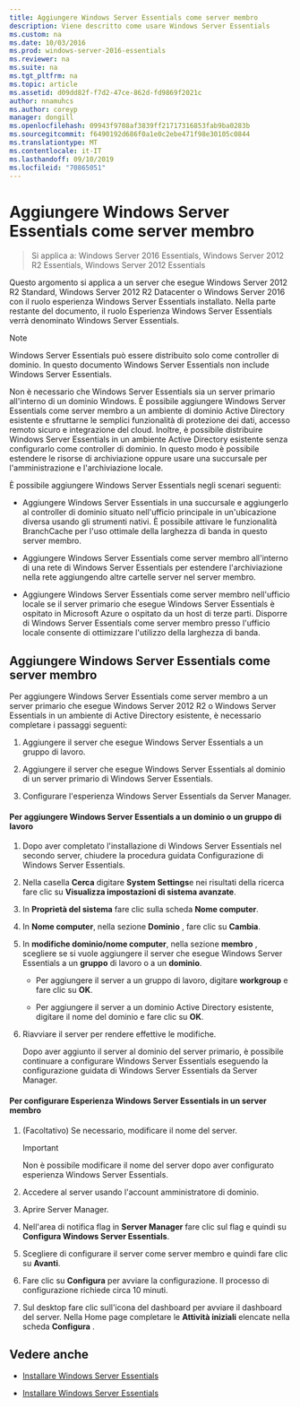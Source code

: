 ```yaml
---
title: Aggiungere Windows Server Essentials come server membro
description: Viene descritto come usare Windows Server Essentials
ms.custom: na
ms.date: 10/03/2016
ms.prod: windows-server-2016-essentials
ms.reviewer: na
ms.suite: na
ms.tgt_pltfrm: na
ms.topic: article
ms.assetid: d09dd82f-f7d2-47ce-862d-fd9869f2021c
author: nnamuhcs
ms.author: coreyp
manager: dongill
ms.openlocfilehash: 09943f9708af3839ff21717316853fab9ba0283b
ms.sourcegitcommit: f6490192d686f0a1e0c2ebe471f98e30105c0844
ms.translationtype: MT
ms.contentlocale: it-IT
ms.lasthandoff: 09/10/2019
ms.locfileid: "70865051"
---
```

# <a name="add-windows-server-essentials-as-a-member-server"></a>Aggiungere Windows Server Essentials come server membro

>Si applica a: Windows Server 2016 Essentials, Windows Server 2012 R2 Essentials, Windows Server 2012 Essentials

Questo argomento si applica a un server che esegue Windows Server 2012 R2 Standard, Windows Server 2012 R2 Datacenter o Windows Server 2016 con il ruolo esperienza Windows Server Essentials installato. Nella parte restante del documento, il ruolo Esperienza Windows Server Essentials verrà denominato Windows Server Essentials.  
  
> [!NOTE]
>   Windows Server Essentials può essere distribuito solo come controller di dominio. In questo documento Windows Server Essentials non include Windows Server Essentials.  
  
 Non è necessario che Windows Server Essentials sia un server primario all'interno di un dominio Windows. È possibile aggiungere Windows Server Essentials come server membro a un ambiente di dominio Active Directory esistente e sfruttarne le semplici funzionalità di protezione dei dati, accesso remoto sicuro e integrazione del cloud. Inoltre, è possibile distribuire Windows Server Essentials in un ambiente Active Directory esistente senza configurarlo come controller di dominio. In questo modo è possibile estendere le risorse di archiviazione oppure usare una succursale per l'amministrazione e l'archiviazione locale.  
  
 È possibile aggiungere Windows Server Essentials negli scenari seguenti:  
  
-   Aggiungere Windows Server Essentials in una succursale e aggiungerlo al controller di dominio situato nell'ufficio principale in un'ubicazione diversa usando gli strumenti nativi. È possibile attivare le funzionalità BranchCache per l'uso ottimale della larghezza di banda in questo server membro.  
  
-   Aggiungere Windows Server Essentials come server membro all'interno di una rete di Windows Server Essentials per estendere l'archiviazione nella rete aggiungendo altre cartelle server nel server membro.  
  
-   Aggiungere Windows Server Essentials come server membro nell'ufficio locale se il server primario che esegue Windows Server Essentials è ospitato in Microsoft Azure o ospitato da un host di terze parti. Disporre di Windows Server Essentials come server membro presso l'ufficio locale consente di ottimizzare l'utilizzo della larghezza di banda.  
  
## <a name="adding-windows-server-essentials-as-a-member-server"></a>Aggiungere Windows Server Essentials come server membro  
 Per aggiungere Windows Server Essentials come server membro a un server primario che esegue Windows Server 2012 R2 o Windows Server Essentials in un ambiente di Active Directory esistente, è necessario completare i passaggi seguenti:  
  
1.  Aggiungere il server che esegue Windows Server Essentials a un gruppo di lavoro.  
  
2.  Aggiungere il server che esegue Windows Server Essentials al dominio di un server primario di Windows Server Essentials.  
  
3.  Configurare l'esperienza Windows Server Essentials da Server Manager.  
  
#### <a name="to-join-windows-server-essentials-to-a-workgroup-or-domain"></a>Per aggiungere Windows Server Essentials a un dominio o un gruppo di lavoro  
  
1. Dopo aver completato l'installazione di Windows Server Essentials nel secondo server, chiudere la procedura guidata Configurazione di Windows Server Essentials.  
  
2. Nella casella **Cerca** digitare **System Settings**e nei risultati della ricerca fare clic su **Visualizza impostazioni di sistema avanzate**.  
  
3. In **Proprietà del sistema** fare clic sulla scheda **Nome computer**.  
  
4. In **Nome computer**, nella sezione **Dominio** , fare clic su **Cambia**.  
  
5. In **modifiche dominio/nome computer**, nella sezione **membro** , scegliere se si vuole aggiungere il server che esegue Windows Server Essentials a un **gruppo** di lavoro o a un **dominio**.  
  
   -   Per aggiungere il server a un gruppo di lavoro, digitare **workgroup** e fare clic su **OK**.  
  
   -   Per aggiungere il server a un dominio Active Directory esistente, digitare il nome del dominio e fare clic su **OK**.  
  
6. Riavviare il server per rendere effettive le modifiche.  
  
   Dopo aver aggiunto il server al dominio del server primario, è possibile continuare a configurare Windows Server Essentials eseguendo la configurazione guidata di Windows Server Essentials da Server Manager.  
  
#### <a name="to-configure-windows-server-essentials-experience-on-a-member-server"></a>Per configurare Esperienza Windows Server Essentials in un server membro  
  
1.  (Facoltativo) Se necessario, modificare il nome del server.  
  
    > [!IMPORTANT]
    >  Non è possibile modificare il nome del server dopo aver configurato esperienza Windows Server Essentials.  
  
2.  Accedere al server usando l'account amministratore di dominio.  
  
3.  Aprire Server Manager.  
  
4.  Nell'area di notifica flag in **Server Manager** fare clic sul flag e quindi su **Configura Windows Server Essentials**.  
  
5.  Scegliere di configurare il server come server membro e quindi fare clic su **Avanti**.  
  
6.  Fare clic su **Configura** per avviare la configurazione. Il processo di configurazione richiede circa 10 minuti.  
  
7.  Sul desktop fare clic sull'icona del dashboard per avviare il dashboard del server. Nella Home page completare le **Attività iniziali** elencate nella scheda **Configura** .  
  
## <a name="see-also"></a>Vedere anche  
  

-   [Installare Windows Server Essentials](Install-Windows-Server-Essentials.md)

-   [Installare Windows Server Essentials](../install/Install-Windows-Server-Essentials.md)

